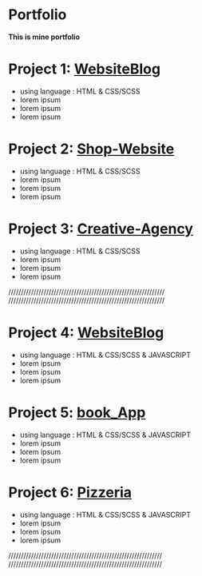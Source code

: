 # Portfolio
**This is mine portfolio**


# Project 1:  [WebsiteBlog](https://github.com/Wiktor-prog/WebsiteBlog) 

* using language :  HTML & CSS/SCSS
* lorem ipsum
* lorem ipsum
* lorem ipsum


# Project 2: [Shop-Website](https://github.com/Wiktor-prog/Shop-Website)

* using language :  HTML & CSS/SCSS
* lorem ipsum 
* lorem ipsum
* lorem ipsum


# Project 3: [Creative-Agency](https://github.com/Wiktor-prog/Creative-Agency)

* using language :  HTML & CSS/SCSS
* lorem ipsum
* lorem ipsum
* lorem ipsum


//////////////////////////////////////////////////////////////
//////////////////////////////////////////////////////////////


# Project 4:  [WebsiteBlog](https://github.com/Wiktor-prog/WebsiteBlog) 

* using language :  HTML & CSS/SCSS & JAVASCRIPT
* lorem ipsum
* lorem ipsum
* lorem ipsum


# Project 5: [book_App](https://github.com/Wiktor-prog/book_App)

* using language :  HTML & CSS/SCSS & JAVASCRIPT
* lorem ipsum 
* lorem ipsum
* lorem ipsum


# Project 6: [Pizzeria](https://github.com/Wiktor-prog/Pizzeria)

* using language :  HTML & CSS/SCSS & JAVASCRIPT
* lorem ipsum
* lorem ipsum
* lorem ipsum


/////////////////////////////////////////////////////////////
/////////////////////////////////////////////////////////////




